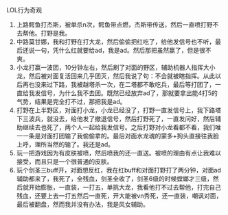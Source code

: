 LOL行为奇观

1. 上路鳄鱼打杰斯，被单杀n次，鳄鱼带点燃，杰斯带传送，然后一直喷打野不去帮他。打野是我。
2. 中路莫甘娜，我和打野在打大龙，然后偷偷把红吃了，给他发信号也不听，最后还说一句，凭什么红就要给ad，我是ad。然后那把虽然赢了，但是很不爽。
3. 小龙打赢一波团，10分钟左右，然后刷了对面的野区，辅助机器人指挥大小龙，然后被对面复活回来几乎团灭，然后我说了句：不会就被瞎指挥。从此以后再也没来过下路，我被越塔杀一次，在二塔都不敢吃兵，最后等打团了，一直给我发信号，为什么我不去团。既然已经放弃ad了，那就要拿出能4打5的气势，结果是完全打不过，那把我是ad。
4. 打野在上半野区，对面打小龙，小龙已经没了，打野一直发信号上，我下路塔下三波兵，就没去，给他发了撤退信号，然后打野死了，一直发问好，然后辅助继续去也死了，两个人一起给我发信号。之后打野对小龙看都不看，我们唯一一条是对面打团输了我偷偷拿的。最后对面水龙魂的蒙多+狗头直接往我脸上呼，理所当然的输了。我还是ad。
5. 玩一把游戏因为有皮肤被喷，然后喷我的还一直送。被喷的理由有点让我难以接受，而且只是一个很普通的皮肤。
6. 玩个剑圣三buff开，对面想反红，我在红buff和对面打野打了两分钟，对面ad辅助都来了，我死了，全残血，剑圣全收了，剑圣6级的时候螳螂才三级，然后就开始膨胀，一直装，一打五，单挑大龙，我看他打不过去帮他，打完自己残血，还要上去一打五然后一直死，开大能被vn秀死，还一直装，嘲讽对面，最后被翻盘，然而我并没有办法，我是风女辅助。